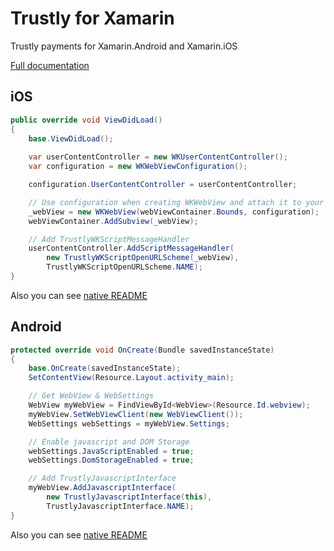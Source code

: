 # Trustly for Xamarin

Trustly payments for Xamarin.Android and Xamarin.iOS

[Full documentation](https://trustly.com/en/developer/api/#/iosandroid)

## iOS

```cs
public override void ViewDidLoad()
{
    base.ViewDidLoad();
    
    var userContentController = new WKUserContentController();
    var configuration = new WKWebViewConfiguration();

    configuration.UserContentController = userContentController;

    // Use configuration when creating WKWebView and attach it to your view
    _webView = new WKWebView(webViewContainer.Bounds, configuration);
    webViewContainer.AddSubview(_webView);

    // Add TrustlyWKScriptMessageHandler
    userContentController.AddScriptMessageHandler(
        new TrustlyWKScriptOpenURLScheme(_webView),
        TrustlyWKScriptOpenURLScheme.NAME);
}
```

Also you can see [native README](native/trustly-framework-ios)

## Android

```cs
protected override void OnCreate(Bundle savedInstanceState)
{
    base.OnCreate(savedInstanceState);
    SetContentView(Resource.Layout.activity_main);

    // Get WebView & WebSettings
    WebView myWebView = FindViewById<WebView>(Resource.Id.webview);
    myWebView.SetWebViewClient(new WebViewClient());
    WebSettings webSettings = myWebView.Settings;

    // Enable javascript and DOM Storage
    webSettings.JavaScriptEnabled = true;
    webSettings.DomStorageEnabled = true;

    // Add TrustlyJavascriptInterface
    myWebView.AddJavascriptInterface(
        new TrustlyJavascriptInterface(this),
        TrustlyJavascriptInterface.NAME);
}
```

Also you can see [native README](native/trustly-library-android)

